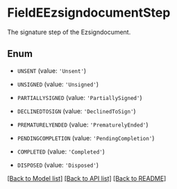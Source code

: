 # FieldEEzsigndocumentStep

The signature step of the Ezsigndocument.

## Enum

* `UNSENT` (value: `'Unsent'`)

* `UNSIGNED` (value: `'Unsigned'`)

* `PARTIALLYSIGNED` (value: `'PartiallySigned'`)

* `DECLINEDTOSIGN` (value: `'DeclinedToSign'`)

* `PREMATURELYENDED` (value: `'PrematurelyEnded'`)

* `PENDINGCOMPLETION` (value: `'PendingCompletion'`)

* `COMPLETED` (value: `'Completed'`)

* `DISPOSED` (value: `'Disposed'`)

[[Back to Model list]](../README.md#documentation-for-models) [[Back to API list]](../README.md#documentation-for-api-endpoints) [[Back to README]](../README.md)


